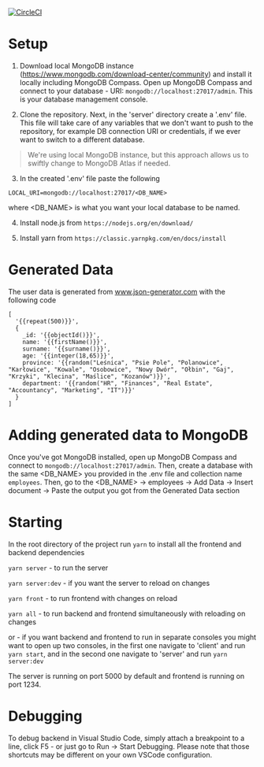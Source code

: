 [![CircleCI](https://circleci.com/gh/golota60/employee-list-creator.svg?style=shield)](https://circleci.com/gh/golota60/employee-list-creator)

# Setup

1. Download local MongoDB instance (https://www.mongodb.com/download-center/community) and install it locally including MongoDB Compass. 
Open up MongoDB Compass and connect to your database - URI: `mongodb://localhost:27017/admin`. This is your database management console.


2. Clone the repository. Next, in the 'server' directory create a '.env' file. This file will take care of any variables that we don't want to push to the repository, for example DB connection URI or credentials, if we ever want to switch to a different database.


> We're using local MongoDB instance, but this approach allows us to swiftly change to MongoDB Atlas if needed.


3. In the created '.env' file paste the following
```
LOCAL_URI=mongodb://localhost:27017/<DB_NAME>
```
where <DB_NAME> is what you want your local database to be named.

4. Install node.js from `https://nodejs.org/en/download/`

5. Install yarn from `https://classic.yarnpkg.com/en/docs/install`

# Generated Data

The user data is generated from www.json-generator.com with the following code 
```
[
  '{{repeat(500)}}',
  {
    _id: '{{objectId()}}',
    name: '{{firstName()}}',
    surname: '{{surname()}}',
    age: '{{integer(18,65)}}',
    province: '{{random("Leśnica", "Psie Pole", "Polanowice", "Karłowice", "Kowale", "Osobowice", "Nowy Dwór", "Ołbin", "Gaj", "Krzyki", "Klecina", "Maślice", "Kozanów")}}',
    department: '{{random("HR", "Finances", "Real Estate", "Accountancy", "Marketing", "IT")}}'
  }
]
```

# Adding generated data to MongoDB

Once you've got MongoDB installed, open up MongoDB Compass and connect to `mongodb://localhost:27017/admin`. Then, create a database with the same <DB_NAME> you provided in the .env file and collection name `employees`. Then, go to the <DB_NAME> -> employees -> Add Data -> Insert document -> Paste the output you got from the Generated Data section

# Starting

In the root directory of the project run `yarn` to install all the frontend and backend dependencies

```yarn server``` - to run the server

```yarn server:dev``` - if you want the server to reload on changes

```yarn front``` - to run frontend with changes on reload

```yarn all``` - to run backend and frontend simultaneously with reloading on changes

or - if you want backend and frontend to run in separate consoles you might want 
to open up two consoles, in the first one navigate to 'client' and run `yarn start`, and in the second one navigate to 'server' and run `yarn server:dev`

The server is running on port 5000 by default and frontend is running on port 1234.

# Debugging 

To debug backend in Visual Studio Code, simply attach a breakpoint to a line, click F5 - or just go to Run -> Start Debugging. Please note that those shortcuts may be different on your own VSCode configuration.




